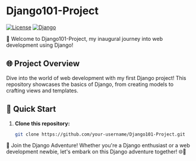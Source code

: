 # Django101-Project

[![License](https://img.shields.io/badge/license-MIT-brightgreen.svg)](https://opensource.org/licenses/MIT)
[![Django](https://img.shields.io/badge/Django-3.0%2B-blueviolet.svg)](https://www.djangoproject.com/)

🚀 Welcome to Django101-Project, my inaugural journey into web development using Django!

## 🌐 Project Overview

Dive into the world of web development with my first Django project! This repository showcases the basics of Django, from creating models to crafting views and templates.

## 🚀 Quick Start

1. **Clone this repository:**

   ```bash
   git clone https://github.com/your-username/Django101-Project.git

🌟 Join the Django Adventure!
Whether you're a Django enthusiast or a web development newbie, let's embark on this Django adventure together! 🌐🎉
